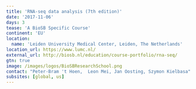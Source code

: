 ```yaml
---
title: 'RNA-seq data analysis (7th edition)'
date: '2017-11-06'
days: 3
tease: 'A BioSB Specific Course'
continent: 'EU'
location:
  name: 'Leiden University Medical Center, Leiden, The Netherlands'
location_url: https://www.lumc.nl/
external_url: http://biosb.nl/education/course-portfolio/rna-seq/
gtn: true
image: /images/logos/BioSBResearchSchool.png
contact: "Peter-Bram 't Hoen,  Leon Mei, Jan Oosting, Szymon Kielbasa"
subsites: [global, us]
---
```

